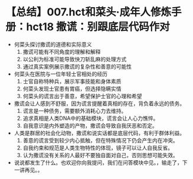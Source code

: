 # 【总结】007.hct和菜头·成年人修炼手册：hct18 撒谎：别跟底层代码作对

-   何菜头探讨撒谎的道德和实际意义
    1.  撒谎可能有不同角度的理解和解释
    2.  以公利为标准可能导致快刀斩乱麻的处理方式
    3.  通过真实案例展示撒谎的复杂性和善意的可能性
-   何菜头在医院与一位年轻士官相处的经历
    1.  士官自称特种兵，展示军事技能和身体素质
    2.  何菜头发现士官患有胃癌，但选择隐瞒实情
    3.  何菜头的谎言出于善意，希望保护士官的心理和希望
-   撒谎会让人感到不舒服，因为谎言提醒着真相的存在，背负着永远的债务。
    1.  谎言是一种债务，需要额外消耗心力去维持。
    2.  追求真相是人类DNA中的基础模块，谎言会让人心力憔悴。
    3.  自我意识是内外塑造的产物，撒谎会导致自我厌恶和否定。
-   人类是群居的社会化动物，撒谎和说实话都是底层代码，有利于群体利益。
    1.  善意的谎言受到较少内心抵触，但在特殊情况下仍会产生内在冲突。
    2.  自我约束和规范是人类生物特性的体现，镜子可以让人自我反省。
    3.  认为撒谎没有关系的人最好不要独自面对自己，否则思想可能失效。
-   说说都发生了什么。也欢迎你向我提问，我们在问答模块中见。，输走了，下一讲再见。。
